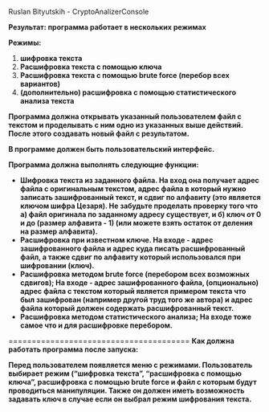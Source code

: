 Ruslan Bityutskih  - CryptoAnalizerConsole

**Результат: программа работает в нескольких режимах**

**Режимы:**

1. **шифровка текста**
2. **Расшифровка текста с помощью ключа**
3. **Расшифровка текста с помощью brute force (перебор всех вариантов)**
4. **(дополнительно) расшифровка с помощью статистического анализа текста**

**Программа должна открывать указанный пользователем файл с текстом и проделывать с ним одно из указанных выше действий. После этого создавать новый файл с результатом.**

**В программе должен быть пользовательский интерфейс.**


**Программа должна выполнять следующие функции:**

- **Шифровка текста из заданного файла. На вход она получает адрес файла с оригинальным текстом, адрес файла в который нужно записать зашифрованный текст, и сдвиг по алфавиту (это является ключом шифра Цезаря). Не забудьте проделать проверку того что а) файл оригинала по заданному адресу существует, и б) ключ от 0 и до (размер алфавита - 1) (или можете взять остаток от деления на размер алфавита).**
- **Расшифровка при известном ключе. На входе - адрес зашифрованного файла и адрес куда писать расшифрованный файл, а также сдвиг по алфавиту который использовался при шифровании (ключ).**
- **Расшифровка методом brute force (перебором всех возможных сдвигов); На входе - адрес зашифрованного файла, (опционально) адрес файла с текстом который является примером текста что был зашифрован (например другой труд того же автора) и адрес файла который должен содержать расшифрованный текст.**
- **Расшифровка методом статистического анализа; На входе тоже самое что и для расшифровке перебором.**

=======================================
**Как должна работать программа после запуска:**

**Перед пользователем появляется меню с режимами. Пользователь выбирает режим (“шифровка текста”, “расшифровка с помощью ключа”, расшифровка с помощью brute force и файл с которым будут проводиться манипуляции. Также он должен иметь возможность задавать ключ в случае если он выбрал режим шифрования текста.**